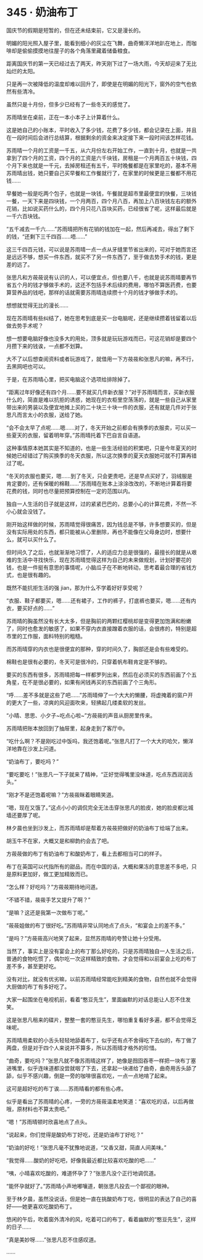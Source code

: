 # 345 · 奶油布丁

国庆节的假期是短暂的，但在还未结束前，它又是漫长的。

明媚的阳光照入屋子里，能看到细小的灰尘在飞舞，曲奇懒洋洋地趴在地上，而咖啡却是偷偷摸摸地往屋子的各个角落里藏着储备粮食。

距离国庆节的第一天已经过去了两天，昨天刚下过了一场大雨，今天却迎来了无比灿烂的太阳。

只是再一次被降低的温度却难以回升了，即使是在明媚的阳光下，窗外的空气也依然有些清冷。

虽然只是十月份，但多少已经有了一些冬天的感觉了。

苏雨晴坐在桌前，正在一本小本子上计算着什么。

这是她自己的小账本，平时收入了多少钱，花费了多少钱，都会记录在上面，并且在一段时间后会进行总结算，根据剩余的资金来决定接下来一段时间该怎样花钱。

苏雨晴一个月的工资是一千五，从六月份左右开始工作，一直到十月，也就是一共拿到了四个月的工资，四个月的工资是六千块钱，房租是一个月两百五十块钱，四个月下来也就是一千元，去掉房租还有五千，平时晚餐都是在家里吃的，基本不用苏雨晴出钱，她只要自己买早餐和工作餐就行了，在家里的时候更是三餐都不用花钱……

早餐她一般是吃两个包子，也就是一块钱，午餐就是超市里最便宜的快餐，三块钱一餐，一天下来是四块钱，一个月两百，四个月八百，再加上八百块钱左右的额外花销，比如说买药什么的，四个月只花八百块买药，已经很省了呢，这样最后就是一千六百块钱。

“五千减去一千六……”苏雨晴把所有花销的钱加在一起，然后再减去，得出了剩下的钱，“还剩下三千四百……唔……”

这三千四百元钱，可以说是苏雨晴一点一点从牙缝里节省出来的，可对于她而言还是远远不够，想买一件东西，就买不了另一件东西了，至于做去势手术的钱，更是差的远了。

张思凡和方莜莜说有认识的人，可以便宜点，但也要八千，也就是说苏雨晴要再节省五个月的钱才够做手术的，这还不包括手术后续的费用，哪怕不算医药费，也要算营养品的钱吧，那样的话就需要苏雨晴连续攒十个月的钱才够做手术的。

想想就觉得无比的漫长……

现在苏雨晴有些纠结了，她在思考到底是买一台电脑呢，还是继续攒着钱留着以后做去势手术呢？

想一想要电脑好像也没多大的用处，顶多就是玩玩游戏而已，可这花销却是要四个月攒下来的钱诶，一点都不划算。

大不了以后想查阅资料或者玩游戏了，就借用一下方莜莜和张思凡的嘛，再不行，去黑网吧也可以。

于是，在苏雨晴心里，把买电脑这个选项给排除掉了。

“距离过年好像还有四个月……要不就买几件新衣服？”对于苏雨晴而言，买新衣服什么的，简直是难以抗拒的诱惑，她现在的衣柜里空荡荡的，就是一些自己从家里带出来的男装以及便宜地摊上买的二十块三十块一件的衣服，还有就是几件对于张思凡而言太小的衣服，送给了她。

“会不会太早了点呢……嗯……对了，冬天开始之前都会有换季的衣服卖，可以买一些夏天的衣服，留着明年穿。”苏雨晴托着下巴自言自语道。

这种事情原本她其实是不知道的，也是一些生活经验的积累吧，只是今年夏天的时候她已经错过了购买换季的冬天衣服，所以这次换季的夏天衣服她可就不打算再错过了呢。

“冬天的衣服也要买，嗯……到了冬天，只会更贵吧，还是早点买好了，羽绒服是肯定要的，还有保暖的棉鞋……”苏雨晴在账本上涂涂改改的，不断地计算着将要花费的钱，同时也尽量把预算控制在一定的范围以内。

独自一人生活的日子就是这样，过的紧紧巴巴的，总要小心的计算花费，不然一不小心就会没钱了。

刚开始这样做的时候，苏雨晴觉得很痛苦，因为钱总是不够，许多想要买的，但是没有实际用处的东西，都只能被从心里删除，再也不能像在父母身边时，想要什么，就可以买什么了。

但时间久了之后，也就渐渐地习惯了，人的适应力总是很强的，最擅长的就是从艰难的生活中寻找快乐，现在苏雨晴觉得这样为自己的未来做规划，计划好要花的钱，也是一件挺有意思的事情呢，小脑瓜子在不断地转动，思考着最合理的省钱方式，也是很有趣的。

既然不能抗拒生活的强 jian，那为什么不学着好好享受呢？

“衣服、鞋子都要买，嗯……还有裙子，工作的裤子，打底裤也要买，嗯……还有内衣，要买好点的……”

苏雨晴的胸虽然没有长大太多，但是胸前的两颗红樱桃却是变得更加饱满和粉嫩了，同时也愈发的敏感了，如果不穿内衣直接蹭着衣服的话，会很疼的，特别是超市里的工作服，面料特别的粗糙。

而苏雨晴穿的内衣也是很便宜的那种，穿的时间久了，胸部还是会有些难受的。

棉鞋也是很有必要的，冬天可是很冷的，只穿着帆布鞋肯定是不够的。

要买的东西有很多，苏雨晴把每一样都罗列出来，然后在必须买的东西前画了个五角星，在不是很必要的，如果有闲钱再买的东西前画了个三角形。

“呼……差不多就是这些了吧……”苏雨晴伸了一个大大的懒腰，将虚掩着的窗户开的更大了一些，凉爽的风迎面吹来，轻拂起几缕柔软的发丝。

“小晴、思思、小夕子\~吃点心啦\~”方莜莜的声音从厨房里传来。

苏雨晴把账本放回到了抽屉里，起身走到了客厅中。

“吃什么啊？不是刚吃过中饭吗，我还饱着呢。”张思凡打了一个大大的哈欠，懒洋洋地靠在沙发上问道。

“奶油布丁，要吃吗？”

“要吃要吃！”张思凡一下子就来了精神，“正好觉得嘴里没味道，吃点东西润润舌头。”

“刚才不是还饱着呢嘛？”方莜莜眯着眼睛笑道。

“嗯，现在又饿了。”这点小小的调侃完全无法击穿张思凡的脸皮，她的脸皮都比城墙还要厚了呢。

林夕晨也坐到沙发上，而苏雨晴却是帮着方莜莜把做好的奶油布丁给端了出来。

胡玉牛不在家，大概又是和柳韵约会去了吧。

方莜莜做的布丁有奶油布丁和酸奶布丁，看上去都相当可口的样子。

布丁在英国可以代指所有的甜品，而在中国的话，大概和果冻的意思差不多吧，只是原料更加好，做工更加精致而已。

“怎么样？好吃吗？”方莜莜期待地问道。

“不错不错，莜莜手艺又提升了啊？”

“是嘛？这还是我第一次做布丁呢。”

“莜莜姐做的布丁很好吃。”苏雨晴非常认同地点了点头，“和宴会上的差不多。”

“是吗？”方莜莜高兴地笑了起来，显然苏雨晴的夸赞让她十分受用。

当然了，事实上是没有宴会上的布丁那么好吃的，只是苏雨晴独自一人生活之后，普通的食物吃惯了，偶尔吃一次这样精致的食物，才会觉得和以前宴会上吃的布丁差不多，甚至更好吃。

没有对比，就没有优劣嘛，以前苏雨晴经常能吃到精美的食物，自然也就不会觉得大厨做的布丁有多好吃了。

大家一起围坐在电视机前，看着“憨豆先生”，里面幽默的对话总能让人忍不住发笑。

这是张思凡租来的碟片，整整一套的憨豆先生，哪怕重复看好多遍，都不会觉得乏味呢。

苏雨晴用柔软的小舌头轻轻地舔着布丁，似乎还有点不舍得吃下去似的，布丁做了两盘，但是对于四个人来说并不算多，所以苏雨晴才格外的珍惜。

“曲奇，要吃吗？”张思凡就不像苏雨晴这样了，她像是囫囵吞枣一样把一块布丁塞进嘴里，似乎连味道都没尝就咽了下去，还拿起一块递给了曲奇，曲奇用舌头舔了舔，似乎不感兴趣，倒是一旁的咖啡很喜欢吃，一点一点地啃了起来。

这可是超好吃的布丁诶……苏雨晴看的都有些心疼。

似乎是看出了苏雨晴的心疼，一旁的方莜莜温柔地笑道：“喜欢吃的话，以后再做哦，原材料也不算太贵吧。”

“嗯！”苏雨晴顿时欣喜地点了点头。

“说起来，你们觉得是酸奶布丁好吃，还是奶油布丁好吃？”

“奶油的好吃！”张思凡毫不犹豫地说道，“又香又甜，简直人间美味。”

“我觉得……酸奶的好吃吧，好像我最近都比较喜欢吃酸的吧……”

“咦，小晴喜欢吃酸的，难道怀孕了？”张思凡没个正行地调侃道。

“能怀孕就好了。”苏雨晴小声地嘟嚷道，朝张思凡投去一个鄙视的眼神。

至于林夕晨，虽然没说话，但是她一直在挑酸奶布丁吃，很明显的表达了自己的喜好——她更喜欢吃酸奶布丁。

悠闲的午后，吹着窗外清冷的风，吃着可口的布丁，看着幽默的“憨豆先生”，这样的日子……

“真是美妙呀……”张思凡忍不住感叹道。

……
